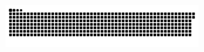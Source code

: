 <picture>
  <source media="(prefers-color-scheme: dark)" srcset="https://raw.githubusercontent.com/kuczi55/kuczi55/animation/github-contribution-grid-snake-dark.svg">
  <source media="(prefers-color-scheme: light)" srcset="https://raw.githubusercontent.com/kuczi55/kuczi55/animation/github-contribution-grid-snake.svg">
  <img alt="Snake_anim" src="https://raw.githubusercontent.com/kuczi55/kuczi55/animation/github-contribution-grid-snake.svg">
</picture>

<!--
**kuczi55/kuczi55** is a ✨ _special_ ✨ repository because its `README.md` (this file) appears on your GitHub profile.

Here are some ideas to get you started:

- 🔭 I’m currently working on ...
- 🌱 I’m currently learning ...
- 👯 I’m looking to collaborate on ...
- 🤔 I’m looking for help with ...
- 💬 Ask me about ...
- 📫 How to reach me: ...
- 😄 Pronouns: ...
- ⚡ Fun fact: ...
-->
